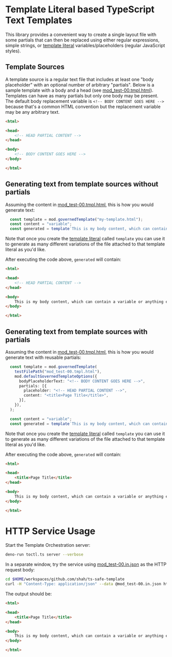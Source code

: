 # Template Literal based TypeScript Text Templates

This library provides a convenient way to create a single layout file with some partials that can then be replaced using either regular expressions, simple strings, or [template literal](https://developer.mozilla.org/en-US/docs/Web/JavaScript/Reference/Template_literals) variables/placeholders (regular JavaScript styles).

## Template Sources

A template source is a regular text file that includes at least one "body placeholder" with an optional number of arbitrary "partials". Below is a sample template with a body and a head (see [mod_test-00.tmpl.html](mod_test-00.tmpl.html)). Templates can have as many partials but only one body may be present. The default body replacement variable is `<!-- BODY CONTENT GOES HERE -->` because that's a common HTML convention but the replacement variable may be any arbitrary text.

```html
<html>

<head>
    <!-- HEAD PARTIAL CONTENT -->
</head>

<body>
    <!-- BODY CONTENT GOES HERE -->
</body>

</html>
```

## Generating text from template sources without partials

Assuming the content in [mod_test-00.tmpl.html](mod_test-00.tmpl.html), this is how you would generate text:

```typescript
  const template = mod.governedTemplate("my-template.html");
  const content = "variable";
  const generated = template`This is my body content, which can contain a ${content} or anything else that can go into a TypeScript template literal.`;
```

Note that once you create the [template literal](https://developer.mozilla.org/en-US/docs/Web/JavaScript/Reference/Template_literals) called `template` you can use it to generate as many different variations of the file attached to that template literal as you'd like. 

After executing the code above, `generated` will contain:

```html
<html>

<head>
    <!-- HEAD PARTIAL CONTENT -->
</head>

<body>
    This is my body content, which can contain a variable or anything else that can go into a TypeScript template literal.
</body>

</html>
```

## Generating text from template sources with partials

Assuming the content in [mod_test-00.tmpl.html](mod_test-00.tmpl.html), this is how you would generate text with reusable partials:

```typescript
  const template = mod.governedTemplate(
    testFilePath("mod_test-00.tmpl.html"),
    mod.defaultGovernedTemplateOptions({
      bodyPlaceholderText: "<!-- BODY CONTENT GOES HERE -->",
      partials: [{
        placeholder: "<!-- HEAD PARTIAL CONTENT -->",
        content: "<title>Page Title</title>",
      }],
    }),
  );

  const content = "variable";
  const generated = template`This is my body content, which can contain a ${content} or anything else that can go into a TypeScript template literal.`;
```

Note that once you create the [template literal](https://developer.mozilla.org/en-US/docs/Web/JavaScript/Reference/Template_literals) called `template` you can use it to generate as many different variations of the file attached to that template literal as you'd like. 

After executing the code above, `generated` will contain:

```html
<html>

<head>
    <title>Page Title</title>
</head>

<body>
    This is my body content, which can contain a variable or anything else that can go into a TypeScript template literal.
</body>

</html>
```

# HTTP Service Usage

Start the Template Orchestration server:

```bash
deno-run toctl.ts server --verbose
```

In a separate window, try the service using [mod_test-00.in.json](mod_test-00.in.json) as the HTTP request body:

```bash
cd $HOME/workspaces/github.com/shah/ts-safe-template
curl -H "Content-Type: application/json" --data @mod_test-00.in.json http://localhost:8163/transform
```

The output should be:

```html
<html>

<head>
    <title>Page Title</title>
</head>

<body>
    This is my body content, which can contain a variable or anything else that can go into a TypeScript template literal.
</body>

</html>
```